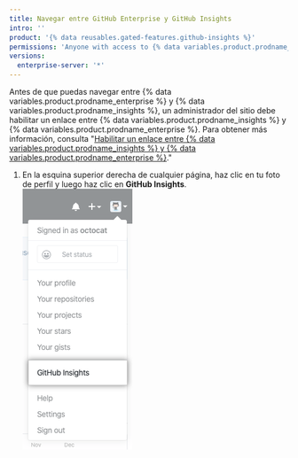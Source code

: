 ```yaml
---
title: Navegar entre GitHub Enterprise y GitHub Insights
intro: ''
product: '{% data reusables.gated-features.github-insights %}'
permissions: 'Anyone with access to {% data variables.product.prodname_insights %} can navigate between {% data variables.product.prodname_enterprise %} and {% data variables.product.prodname_insights %}.'
versions:
  enterprise-server: '*'
---
```


Antes de que puedas navegar entre {% data variables.product.prodname_enterprise %} y {% data variables.product.prodname_insights %}, un administrador del sitio debe habilitar un enlace entre {% data variables.product.prodname_insights %} y {% data variables.product.prodname_enterprise %}. Para obtener más información, consulta "[Habilitar un enlace entre {% data variables.product.prodname_insights %} y {% data variables.product.prodname_enterprise %}](/insights/installing-and-configuring-github-insights/enabling-a-link-between-github-insights-and-github-enterprise)."

1. En la esquina superior derecha de cualquier página, haz clic en tu foto de perfil y luego haz clic en **GitHub Insights**. ![Enlace a GitHub Insights](/assets/images/help/insights/github-insights-link.png)
